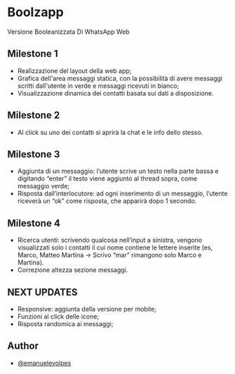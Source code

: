# Boolzapp

Versione Booleanizzata Di WhatsApp Web

## Milestone 1

- Realizzazione del layout della web app;
- Grafica dell'area messaggi statica, con la possibilità di avere messaggi scritti dall'utente in verde e messaggi ricevuti in bianco;
- Visualizzazione dinamica dei contatti basata sui dati a disposizione.

## Milestone 2 

- Al click su uno dei contatti si aprirà la chat e le info dello stesso.

## Milestone 3

- Aggiunta di un messaggio: l’utente scrive un testo nella parte bassa e digitando “enter” il testo viene aggiunto al thread sopra, come messaggio verde;
- Risposta dall’interlocutore: ad ogni inserimento di un messaggio, l’utente riceverà un “ok” come risposta, che apparirà dopo 1 secondo.

## Milestone 4

- Ricerca utenti: scrivendo qualcosa nell’input a sinistra, vengono visualizzati solo i contatti il cui nome contiene le lettere inserite (es, Marco, Matteo Martina -> Scrivo “mar” rimangono solo Marco e Martina).
- Correzione altezza sezione messaggi.

## NEXT UPDATES
- Responsive: aggiunta della versione per mobile;
- Funzioni al click delle icone;
- Risposta randomica ai messaggi;

## Author

- [@emanuelevolpes](https://github.com/emanuelevolpes)